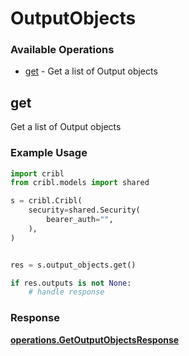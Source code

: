 # OutputObjects

### Available Operations

* [get](#get) - Get a list of Output objects

## get

Get a list of Output objects

### Example Usage

```python
import cribl
from cribl.models import shared

s = cribl.Cribl(
    security=shared.Security(
        bearer_auth="",
    ),
)


res = s.output_objects.get()

if res.outputs is not None:
    # handle response
```


### Response

**[operations.GetOutputObjectsResponse](../../models/operations/getoutputobjectsresponse.md)**

